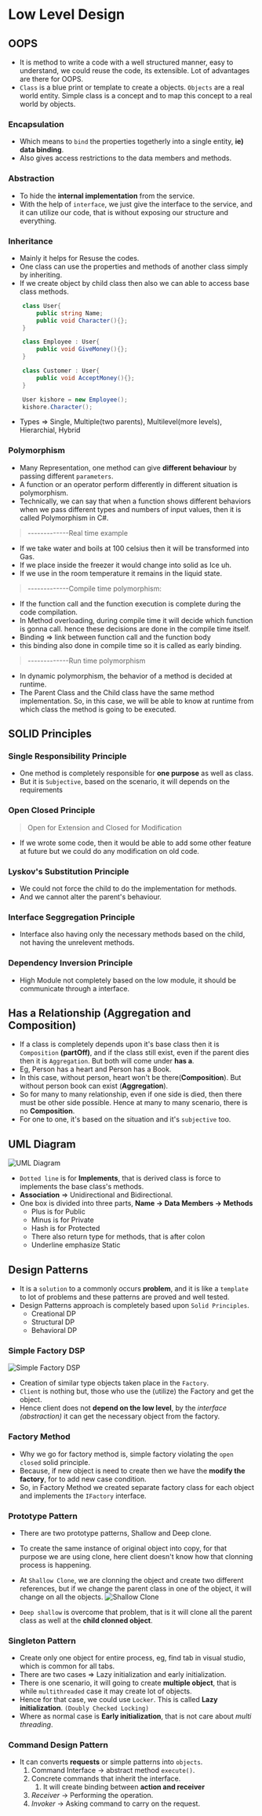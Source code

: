 # Low Level Design

## OOPS
* It is method to write a code with a well structured manner, easy to understand, we could reuse the code, its extensible. Lot of advantages are there for OOPS.
* `Class` is a blue print or template to create a objects. `Objects` are a real world entity. Simple class is a concept and to map this concept to a real world by objects.

### Encapsulation
* Which means to `bind` the properties togetherly into a single entity, **ie) data binding**. 
* Also gives access restrictions to the data members and methods.

### Abstraction
* To hide the **internal implementation** from the service.
* With the help of `interface`, we just give the interface to the service, and it can utilize our code, that is without exposing our structure and everything.

### Inheritance
* Mainly it helps for Resuse the codes.
* One class can use the properties and methods of another class simply by inheriting.
* If we create object by child class then also we can able to access base class methods.
```C#
    class User{
        public string Name;
        public void Character(){};
    }  

    class Employee : User{
        public void GiveMoney(){};
    }

    class Customer : User{
        public void AcceptMoney(){};
    }

    User kishore = new Employee();
    kishore.Character();
```
* Types => Single, Multiple(two parents), Multilevel(more levels), Hierarchial, Hybrid

### Polymorphism
* Many Representation, one method can give **different behaviour** by passing different `parameters`.
* A function or an operator perform differently in different situation is polymorphism.
* Technically, we can say that when a function shows different behaviors when we pass different types and numbers of input values, then it is called Polymorphism in C#.
> -------------Real time example
- If we take water and boils at 100 celsius then it will be transformed into Gas.
- If we place inside the freezer it would change into solid as Ice uh.
- If we use in the room temperature it remains in the liquid state.
> -------------Compile time polymorphism:
* If the function call and the function execution is complete during the code compilation.
* In Method overloading, during compile time it will decide which function is gonna call. hence these decisions are done in the compile time itself.
* Binding => link between function call and the function body
* this binding also done in compile time so it is called as early binding.
> -------------Run time polymorphism
* In dynamic polymorphism, the behavior of a method is decided at runtime.
* The Parent Class and the Child class have the same method implementation. So, in this case, we will be able to know at runtime from which class the method is going to be executed.

## SOLID Principles

### Single Responsibility Principle
* One method is completely responsible for **one purpose** as well as class.
* But it is `Subjective`, based on the scenario, it will depends on the requirements

### Open Closed Principle
> Open for Extension and Closed for Modification
* If we wrote some code, then it would be able to add some other feature at future but we could do any modification on old code.

### Lyskov's Substitution Principle
* We could not force the child to do the implementation for methods.
* And we cannot alter the parent's behaviour.

### Interface Seggregation Principle
* Interface also having only the necessary methods based on the child, not having the unrelevent methods.

### Dependency Inversion Principle
* High Module not completely based on the low module, it should be communicate through a interface.

## Has a Relationship (Aggregation and Composition)
* If a class is completely depends upon it's base class then it is `Composition` **(partOff)**, and if the class still exist, even if the parent dies then it is `Aggregation`. But both will come under **has a**.
* Eg, Person has a heart and Person has a Book.
* In this case, without person, heart won't be there(**Composition**). But without person book can exist (**Aggregation**).
* So for many to many relationship, even if one side is died, then there must be other side possible. Hence at many to many scenario, there is no **Composition**.
* For one to one, it's based on the situation and it's `subjective` too.

## UML Diagram
![UML Diagram](https://github.com/rkishore1207/LLD-HLD/assets/146698138/49309642-d612-462f-a0e8-6e940ae61911)
* `Dotted line` is for **Implements**, that is derived class is force to implements the base class's methods.
* **Association** => Unidirectional and Bidirectional.
* One box is divided into three parts, **Name -> Data Members -> Methods**
    - Plus is for Public
    - Minus is for Private
    - Hash is for Protected
    - There also return type for methods, that is after colon
    - Underline emphasize Static
## Design Patterns
* It is a `solution` to a commonly occurs **problem**, and it is like a `template` to lot of problems and these patterns are proved and well tested.
* Design Patterns approach is completely based upon `Solid Principles`.
    - Creational DP
    - Structural DP
    - Behavioral DP
### Simple Factory DSP
![Simple Factory DSP](https://github.com/rkishore1207/LLD-HLD/assets/146698138/ed7bdb41-9e65-4df4-88b3-bde7a44f69c2)

* Creation of similar type objects taken place in the `Factory`.
* `Client` is nothing but, those who use the (utilize) the Factory and get the object.
* Hence client does not **depend on the low level**, by the *interface (abstraction)* it can get the necessary object from the factory.

### Factory Method
* Why we go for factory method is, simple factory violating the `open closed` solid principle.
* Because, if new object is need to create then we have the **modify the factory**, for to add new case condition.
* So, in Factory Method we created separate factory class for each object and implements the `IFactory` interface.

### Prototype Pattern
* There are two prototype patterns, Shallow and Deep clone.
* To create the same instance of original object into copy, for that purpose we are using clone, here client doesn't know how that clonning process is happening.
* At `Shallow Clone`, we are clonning the object and create two different references, but if we change the parent class in one of the object, it will change on all the objects.
![Shallow Clone](https://github.com/rkishore1207/LLD-HLD/assets/146698138/f46a3608-0ea6-4172-9a77-c495e2e05249)

* `Deep shallow` is overcome that problem, that is it will clone all the parent class as well at the **child clonned object**.

### Singleton Pattern
* Create only one object for entire process, eg, find tab in visual studio, which is common for all tabs.
* There are two cases => Lazy initialization and early initialization.
* There is one scenario, it will going to create **multiple object**, that is while `multithreaded` case it may create lot of objects.
* Hence for that case, we could use `Locker`. This is called **Lazy initialization**. `(Doubly Checked Locking)`
* Where as normal case is **Early initialization**, that is not care about *multi threading*.

### Command Design Pattern
* It can converts **requests** or simple patterns into `objects`.
    1. Command Interface -> abstract method `execute()`.
    2. Concrete commands that inherit the interface.
        1. It will create binding between **action and receiver**
    3. *Receiver* -> Performing the operation.
    4. *Invoker* -> Asking command to carry on the request.